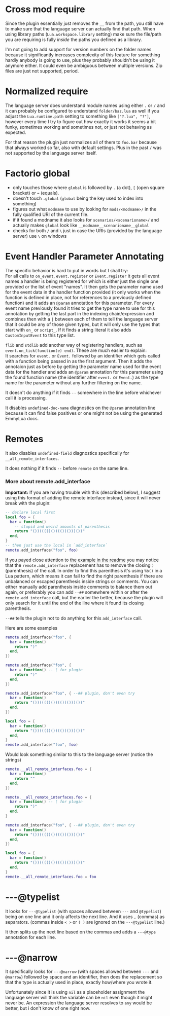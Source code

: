 
# Cross mod require

Since the plugin essentially just removes the `__` from the path, you still have to make sure that the language server can actually find that path. When using library paths (`Lua.workspace.library` setting) make sure the file/path you are requiring is fully _inside_ the paths you defined as a library.

I'm not going to add support for version numbers on the folder names because it significantly increases complexity of this feature for something hardly anybody is going to use, plus they probably shouldn't be using it anymore either. It could even be ambiguous between multiple versions. Zip files are just not supported, period.

# Normalized require

The language server does understand module names using either `.` or `/` and it can probably be configured to understand `folder/baz.lua` as well if you adjust the `Lua.runtime.path` setting to something like `["?.lua", "?"]`, however every time I try to figure out how exactly it works it seems a bit funky, sometimes working and sometimes not, or just not behaving as expected.

For that reason the plugin just normalizes all of them to `foo.bar` because that always worked so far, also with default settings. Plus in the past `/` was not supported by the language server itself.

# Factorio global

- only touches those where `global` is followed by `.` (a dot), `[` (open square bracket) or `=` (equals).
- doesn't touch `.global` (`global` being the key used to index into something)
- figures out what `modname` to use by looking for `mods/<modname>/` in the fully qualified URI of the current file.
- if it found a modname it also looks for `scenarios/<scenarioname>/` and actually makes `global` look like `__modname__scenarioname__global`
- checks for both `/` and `\` just in case the URIs (provided by the language server) use `\` on windows

# Event Handler Parameter Annotating

The specific behavior is hard to put in words but I shall try:\
For all calls to `on_event`, `event.register` or `Event.register` it gets all event names a handler is being registered for which is either just the single one provided or the list of event "names". It then gets the parameter name used for the event data in the handler function provided (it only works when the function is defined in place, not for references to a previously defined function) and it adds an `@param` annotation for this parameter. For every event name previously found it tries to get the type name to use for this annotation by getting the last part in the indexing chain/expression and combines then with a `|` between each of them to tell the language server that it could be any of those given types, but it will only use the types that start with `on_` or `script_`. If it finds a string literal it also adds `CustomInputEvent` to this type list.

`flib` and `stdlib` add another way of registering handlers, such as `event.on_tick(function(e) end)`. These are much easier to explain:\
It searches for `event.` or `Event.` followed by an identifier which gets called with a function being passed in as the first argument. Then it adds the annotaion just as before by getting the parameter name used for the event data for the handler and adds an `@param` annotation for this parameter using the found function name (the identifier after `event.` or `Event.`) as the type name for the parameter without any further filtering on the name.

It doesn't do anything if it finds `--` somewhere in the line before whichever call it is processing.

It disables `undefined-doc-name` diagnostics on the `@param` annotation line because it can find false positives or one might not be using the generated EmmyLua docs.

<!--

For example
```lua
script.on_event(defines.events.on_tick, function(event)
  print("Hello World!")
end)

event.register(defines.events.on_built_entity, function(e) end)

Event.on_built_entity(function(e) end)
```
Would look something similar to this to the language server
```lua
script.on_event(defines.events.on_tick,
---@diagnostic disable-next-line:undefined-doc-name
---@param event on_tick
function(event)
end)

event.register(defines.events.on_built_entity,
---@diagnostic disable-next-line:undefined-doc-name
---@param e on_built_entity
function(e) end)

Event.on_built_entity(
---@diagnostic disable-next-line:undefined-doc-name
---@param e on_built_entity
function(e) end)
```

For example
```lua
script.on_event({
  defines.events.script_raised_built,
  defines.events.on_built_entity,
}, function(event)
end)

event.register({
  defines.events.script_raised_built,
  defines.events.on_built_entity,
}, function(e) end)
```
Would look something similar to this to the language server
```lua
script.on_event({
  defines.events.script_raised_built,
  defines.events.on_built_entity,
},
---@diagnostic disable-next-line:undefined-doc-name
---@param event script_raised_built|on_built_entity
function(event)
end)

event.register({
  defines.events.script_raised_built,
  defines.events.on_built_entity,
},
---@diagnostic disable-next-line:undefined-doc-name
---@param e script_raised_built|on_built_entity
function(e) end)
```

For example
```lua
script.on_event("on_tick", function(event)
end)

script.on_event(on_custom_event, function(event)
end)

---@param event my_on_custom_event_type
script.on_event(on_custom_event, function(event) --##
end)
```
Would look something similar to this to the language server
```lua
---@diagnostic disable-next-line:undefined-doc-name
---@param event CustomInputEvent
script.on_event("on_tick", function(event)
end)

script.on_event(on_custom_event,
---@diagnostic disable-next-line:undefined-doc-name
---@param event on_custom_event
function(event)
end)

---@param event my_on_custom_event_type
script.on_event(on_custom_event, function(event) --##
end)
```

-->

# Remotes

It also disables `undefined-field` diagnostics specifically for `__all_remote_interfaces`.

It does nothing if it finds `--` before `remote` on the same line.

### More about remote.add_interface

**Important:** If you are having trouble with this (described below), I suggest using this format of adding the remote interface instead, since it will never break with the plugin:
```lua
-- declare local first
local foo = {
  bar = function()
    -- stupid and weird amounts of parenthesis
    return "())(((()())(())()))())"
  end,
}
-- then just use the local in `add_interface`
remote.add_interface("foo", foo)
```

If you payed close attention to [the example in the readme](README.md#Remotes) you may notice that the `remote.add_interface` replacement has to remove the closing `)` (parenthesis) of the call. In order to find this parenthesis it's using `%b()` in a Lua pattern, which means it can fail to find the right parenthesis if there are unbalanced or escaped parenthesis inside strings or comments. You can either manually add parenthesis inside comments to balance them out again, or preferably you can add `--##` somewhere within or after the `remote.add_interface` call, but the earlier the better, because the plugin will only search for it until the end of the line where it found its closing parenthesis.

`--##` tells the plugin not to do anything for this `add_interface` call.

Here are some examples
```lua
remote.add_interface("foo", {
  bar = function()
    return ")"
  end,
})

remote.add_interface("foo", {
  bar = function() -- ( for plugin
    return ")"
  end,
})

remote.add_interface("foo", { --## plugin, don't even try
  bar = function()
    return "())(((()())(())()))())"
  end,
})

local foo = {
  bar = function()
    return "())(((()())(())()))())"
  end,
}
remote.add_interface("foo", foo)
```
Would look something similar to this to the language server (notice the strings)
```lua
remote.__all_remote_interfaces.foo = {
  bar = function()
    return ""
  end,
})

remote.__all_remote_interfaces.foo = {
  bar = function() -- ( for plugin
    return ")"
  end,
}

remote.add_interface("foo", { --## plugin, don't even try
  bar = function()
    return "())(((()())(())()))())"
  end,
})

local foo = {
  bar = function()
    return "())(((()())(())()))())"
  end,
}
remote.__all_remote_interfaces.foo = foo
```

# ---@typelist

It looks for `---@typelist` (with spaces allowed between `---` and `@typelist`) being on one line and it only affects the next line. And it uses `,` (commas) as separators. (commas inside `< >` or `( )` are ignored on the `---@typelist` line.)

It then splits up the next line based on the commas and adds a `---@type` annotation for each line.

# ---@narrow

It specifically looks for `---@narrow` (with spaces allowed between `---` and `@narrow`) followed by space and an identifier, then does the replacement so that the type is actually used in place, exactly how/where you wrote it.

Unfortunately since it is using `nil` as a placeholder assignment the language server will think the variable can be `nil` even though it might never be. An expression the language server resolves to `any` would be better, but i don't know of one right now.

